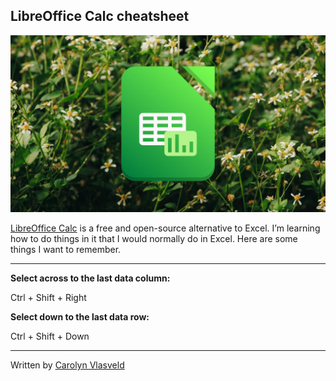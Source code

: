 ## LibreOffice Calc cheatsheet
![libreofficecalc](https://github.com/carolynvlasveld/notesandresources/blob/main/libreofficecalc.jpg)

[LibreOffice Calc](https://en.wikipedia.org/wiki/LibreOffice_Calc) is a free and open-source alternative to Excel. I’m learning how to do things in it that I would normally do in Excel. Here are some things I want to remember.

---

**Select across to the last data column:**

Ctrl + Shift + Right

**Select down to the last data row:**

Ctrl + Shift + Down
    

---

Written by [Carolyn Vlasveld](https://carolynvlasveld.github.io/)
